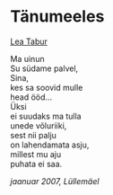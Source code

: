 # Tänumeeles

[Lea Tabur](./)

Ma uinun  
Su südame palvel,  
Sina,  
kes sa soovid mulle  
head ööd...  
Üksi  
ei suudaks ma tulla  
unede võluriiki,  
sest nii palju  
on lahendamata asju,  
millest mu aju  
puhata ei saa.

_jaanuar 2007, Lüllemäel_

